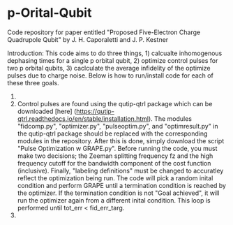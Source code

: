 # p-Orital-Qubit
Code repository for paper entitled "Proposed Five-Electron Charge Quadrupole Qubit" by J. H. Caporaletti and J. P. Kestner

Introduction: This code aims to do three things, 1) calcualte inhomogenous dephasing times for a single p orbital qubit, 2) optimize control pulses for two p orbital qubits, 3) caclculate the average infidelity of the optimize pulses due to charge noise.
Below is how to run/install code for each of these three goals.

1) 
2) Control pulses are found using the qutip-qtrl package which can be downloaded [here] (https://qutip-qtrl.readthedocs.io/en/stable/installation.html). The modules "fidcomp.py", "optimizer.py", "pulseoptim.py", and "optimresult.py" in the qutip-qtrl
   package should be replaced with the corresponding modules in the repository. After this is done, simply download the script "Pulse Optimization w GRAPE.py". Before running the code, you must make two decisions; the Zeeman splitting frequency fz and the
   high frequency cutoff for the bandwidth component of the cost function (inclusive). Finally, "labeling definitions" must be changed to accuratley reflect the optimization being run. The code will pick a random inital condition and perform GRAPE until a
   termination condition is reached by the optimizer. If the termination condition is not "Goal achieved", it will run the optimizer again from a different inital condition. This loop is performed until tot_err < fid_err_targ.
3) 
   
